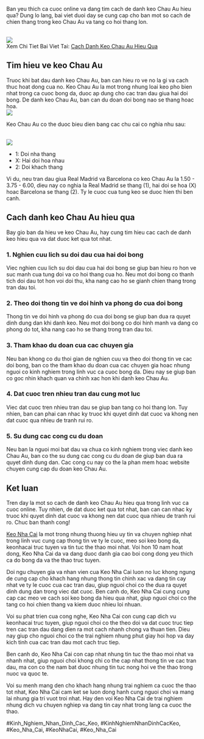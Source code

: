 <p>Ban yeu thich ca cuoc online va dang tim cach de danh keo Chau Au hieu qua? Dung lo lang, bai viet duoi day se cung cap cho ban mot so cach de chien thang trong keo Chau Au va tang co hoi thang lon.</p><br><img src="https://www.hcm.uk.com/wp-content/uploads/2025/02/cach-danh-keo-chau-au-hieu-qua.webp"></br>
Xem Chi Tiet Bai Viet Tai: <a href="https://www.hcm.uk.com/cach-danh-keo-chau-au-hieu-qua/">Cach Danh Keo Chau Au Hieu Qua</a><h2>Tim hieu ve keo Chau Au</h2><p>Truoc khi bat dau danh keo Chau Au, ban can hieu ro ve no la gi va cach thuc hoat dong cua no. Keo Chau Au la mot trong nhung loai keo pho bien nhat trong ca cuoc bong da, duoc ap dung cho cac tran dau giua hai doi bong. De danh keo Chau Au, ban can du doan doi bong nao se thang hoac hoa.<br><img src="https://www.hcm.uk.com/wp-content/uploads/2025/02/keo-chau-au-la-gi.webp"></br><p>Keo Chau Au co the duoc bieu dien bang cac chu cai co nghia nhu sau:</p><br><img src="https://www.hcm.uk.com/wp-content/uploads/2025/02/cach-danh-keo-chau-au-hieu-qua-la-phan-tich-phong-do-2-doi.webp"></br><ul>
<li>1: Doi nha thang</li>
<li>X: Hai doi hoa nhau</li>
<li>2: Doi khach thang</li>
</ul><p>Vi du, neu tran dau giua Real Madrid va Barcelona co keo Chau Au la 1.50 - 3.75 - 6.00, dieu nay co nghia la Real Madrid se thang (1), hai doi se hoa (X) hoac Barcelona se thang (2). Ty le cuoc cua tung keo se duoc hien thi ben canh.<h2>Cach danh keo Chau Au hieu qua</h2><p>Bay gio ban da hieu ve keo Chau Au, hay cung tim hieu cac cach de danh keo hieu qua va dat duoc ket qua tot nhat.</p><h3>1. Nghien cuu lich su doi dau cua hai doi bong</h3><p>Viec nghien cuu lich su doi dau cua hai doi bong se giup ban hieu ro hon ve suc manh cua tung doi va co hoi thang cua ho. Neu mot doi bong co thanh tich doi dau tot hon voi doi thu, kha nang cao ho se gianh chien thang trong tran dau toi.<h3>2. Theo doi thong tin ve doi hinh va phong do cua doi bong</h3><p>Thong tin ve doi hinh va phong do cua doi bong se giup ban dua ra quyet dinh dung dan khi danh keo. Neu mot doi bong co doi hinh manh va dang co phong do tot, kha nang cao ho se thang trong tran dau toi.</p><h3>3. Tham khao du doan cua cac chuyen gia</h3><p>Neu ban khong co du thoi gian de nghien cuu va theo doi thong tin ve cac doi bong, ban co the tham khao du doan cua cac chuyen gia hoac nhung nguoi co kinh nghiem trong linh vuc ca cuoc bong da. Dieu nay se giup ban co goc nhin khach quan va chinh xac hon khi danh keo Chau Au.</p><h3>4. Dat cuoc tren nhieu tran dau cung mot luc</h3><p>Viec dat cuoc tren nhieu tran dau se giup ban tang co hoi thang lon. Tuy nhien, ban can phai can nhac ky truoc khi quyet dinh dat cuoc va khong nen dat cuoc qua nhieu de tranh rui ro.</p><h3>5. Su dung cac cong cu du doan</h3><p>Neu ban la nguoi moi bat dau va chua co kinh nghiem trong viec danh keo Chau Au, ban co the su dung cac cong cu du doan de giup ban dua ra quyet dinh dung dan. Cac cong cu nay co the la phan mem hoac website chuyen cung cap du doan keo Chau Au.</p><h2>Ket luan</h2><p>Tren day la mot so cach de danh keo Chau Au hieu qua trong linh vuc ca cuoc online. Tuy nhien, de dat duoc ket qua tot nhat, ban can can nhac ky truoc khi quyet dinh dat cuoc va khong nen dat cuoc qua nhieu de tranh rui ro. Chuc ban thanh cong!</p><p><a href="https://www.hcm.uk.com/">Keo Nha Cai</a> la mot trong nhung thuong hieu uy tin va chuyen nghiep nhat trong linh vuc cung cap thong tin ve ty le cuoc, meo soi keo bong da, keonhacai truc tuyen va tin tuc the thao moi nhat. Voi hon 10 nam hoat dong, Keo Nha Cai da va dang duoc danh gia cao boi cong dong yeu thich ca do bong da va the thao truc tuyen. 

Doi ngu chuyen gia va nhan vien cua Keo Nha Cai luon no luc khong ngung de cung cap cho khach hang nhung thong tin chinh xac va dang tin cay nhat ve ty le cuoc cua cac tran dau, giup nguoi choi co the dua ra quyet dinh dung dan trong viec dat cuoc. Ben canh do, Keo Nha Cai cung cung cap cac meo ve cach soi keo bong da hieu qua nhat, giup nguoi choi co the tang co hoi chien thang va kiem duoc nhieu loi nhuan.

Voi su phat trien cua cong nghe, Keo Nha Cai con cung cap dich vu keonhacai truc tuyen, giup nguoi choi co the theo doi va dat cuoc truc tiep tren cac tran dau dang dien ra mot cach nhanh chong va thuan tien. Dieu nay giup cho nguoi choi co the trai nghiem nhung phut giay hoi hop va day kich tinh cua cac tran dau mot cach truc tiep.

Ben canh do, Keo Nha Cai con cap nhat nhung tin tuc the thao moi nhat va nhanh nhat, giup nguoi choi khong chi co the cap nhat thong tin ve cac tran dau, ma con co the nam bat duoc nhung tin tuc nong hoi ve the thao trong nuoc va quoc te.

Voi su menh mang den cho khach hang nhung trai nghiem ca cuoc the thao tot nhat, Keo Nha Cai cam ket se luon dong hanh cung nguoi choi va mang lai nhung gia tri vuot troi nhat. Hay den voi Keo Nha Cai de trai nghiem nhung dich vu chuyen nghiep va dang tin cay nhat trong lang ca cuoc the thao.</p>
#Kinh_Nghiem_Nhan_Dinh_Cac_Keo, #KinhNghiemNhanDinhCacKeo, #Keo_Nha_Cai, #KeoNhaCai, #Keo_Nha_Cai
